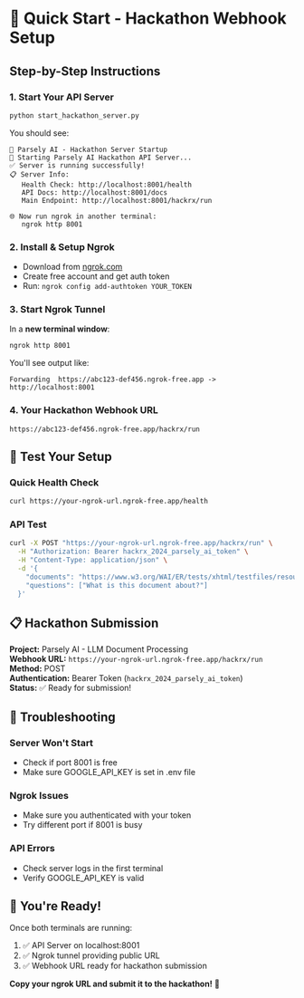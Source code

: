 # 🚀 Quick Start - Hackathon Webhook Setup

## Step-by-Step Instructions

### 1. **Start Your API Server**
```bash
python start_hackathon_server.py
```

You should see:
```
🌿 Parsely AI - Hackathon Server Startup
🚀 Starting Parsely AI Hackathon API Server...
✅ Server is running successfully!
📋 Server Info:
   Health Check: http://localhost:8001/health
   API Docs: http://localhost:8001/docs
   Main Endpoint: http://localhost:8001/hackrx/run

🌐 Now run ngrok in another terminal:
   ngrok http 8001
```

### 2. **Install & Setup Ngrok**
- Download from [ngrok.com](https://ngrok.com)
- Create free account and get auth token
- Run: `ngrok config add-authtoken YOUR_TOKEN`

### 3. **Start Ngrok Tunnel**
In a **new terminal window**:
```bash
ngrok http 8001
```

You'll see output like:
```
Forwarding  https://abc123-def456.ngrok-free.app -> http://localhost:8001
```

### 4. **Your Hackathon Webhook URL**
```
https://abc123-def456.ngrok-free.app/hackrx/run
```

## 🧪 **Test Your Setup**

### Quick Health Check
```bash
curl https://your-ngrok-url.ngrok-free.app/health
```

### API Test
```bash
curl -X POST "https://your-ngrok-url.ngrok-free.app/hackrx/run" \
  -H "Authorization: Bearer hackrx_2024_parsely_ai_token" \
  -H "Content-Type: application/json" \
  -d '{
    "documents": "https://www.w3.org/WAI/ER/tests/xhtml/testfiles/resources/pdf/dummy.pdf",
    "questions": ["What is this document about?"]
  }'
```

## 📋 **Hackathon Submission**

**Project:** Parsely AI - LLM Document Processing  
**Webhook URL:** `https://your-ngrok-url.ngrok-free.app/hackrx/run`  
**Method:** POST  
**Authentication:** Bearer Token (`hackrx_2024_parsely_ai_token`)  
**Status:** ✅ Ready for submission!  

## 🔧 **Troubleshooting**

### Server Won't Start
- Check if port 8001 is free
- Make sure GOOGLE_API_KEY is set in .env file

### Ngrok Issues
- Make sure you authenticated with your token
- Try different port if 8001 is busy

### API Errors
- Check server logs in the first terminal
- Verify GOOGLE_API_KEY is valid

## 🎯 **You're Ready!**

Once both terminals are running:
1. ✅ API Server on localhost:8001
2. ✅ Ngrok tunnel providing public URL
3. ✅ Webhook URL ready for hackathon submission

**Copy your ngrok URL and submit it to the hackathon!** 🚀